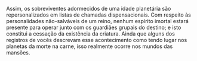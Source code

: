 ﻿Assim, os sobreviventes adormecidos de uma idade planetária são repersonalizados em listas de chamadas dispensacionais. Com respeito às personalidades não-salváveis de um reino, nenhum espírito imortal estará presente para operar junto com os guardiães grupais do destino; e isto constitui a cessação da existência da criatura. Ainda que alguns dos registros de vocês descrevam esse acontecimento como tendo lugar nos planetas da morte na carne, isso realmente ocorre nos mundos das mansões.